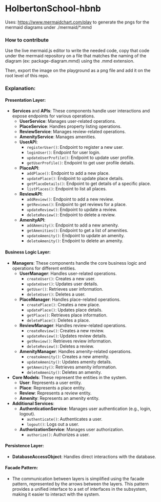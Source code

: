 # HolbertonSchool-hbnb

Uses: https://www.mermaidchart.com/play to generate the pngs for the mermaid diagrams
under ./mermaid/*.mmd

### How to contribute

Use the live mermaid.js editor to write the needed code, copy that code under
the mermaid repository on a file that matches the naming of the diagram (ex: package-diagram.mmd)
using the .mmd extension.

Then, export the image on the playground as a png file and add it on the root level of this repo.

### Explanation:

#### Presentation Layer:
- **Services** and **APIs**: These components handle user interactions and expose endpoints for various operations.
  - **UserService**: Manages user-related operations.
  - **PlaceService**: Handles property listing operations.
  - **ReviewService**: Manages review-related operations.
  - **AmenityService**: Manages amenities.
  - **UserAPI**:
    - `registerUser()`: Endpoint to register a new user.
    - `loginUser()`: Endpoint for user login.
    - `updateUserProfile()`: Endpoint to update user profile.
    - `getUserProfile()`: Endpoint to get user profile details.
  - **PlaceAPI**:
    - `addPlace()`: Endpoint to add a new place.
    - `updatePlace()`: Endpoint to update place details.
    - `getPlaceDetails()`: Endpoint to get details of a specific place.
    - `listPlaces()`: Endpoint to list all places.
  - **ReviewAPI**:
    - `addReview()`: Endpoint to add a new review.
    - `getReviews()`: Endpoint to get reviews for a place.
    - `updateReview()`: Endpoint to update a review.
    - `deleteReview()`: Endpoint to delete a review.
  - **AmenityAPI**:
    - `addAmenity()`: Endpoint to add a new amenity.
    - `getAmenities()`: Endpoint to get a list of amenities.
    - `updateAmenity()`: Endpoint to update an amenity.
    - `deleteAmenity()`: Endpoint to delete an amenity.

#### Business Logic Layer:
- **Managers**: These components handle the core business logic and operations for different entities.
  - **UserManager**: Handles user-related operations.
    - `createUser()`: Creates a new user.
    - `updateUser()`: Updates user details.
    - `getUser()`: Retrieves user information.
    - `deleteUser()`: Deletes a user.
  - **PlaceManager**: Handles place-related operations.
    - `createPlace()`: Creates a new place.
    - `updatePlace()`: Updates place details.
    - `getPlace()`: Retrieves place information.
    - `deletePlace()`: Deletes a place.
  - **ReviewManager**: Handles review-related operations.
    - `createReview()`: Creates a new review.
    - `updateReview()`: Updates review details.
    - `getReview()`: Retrieves review information.
    - `deleteReview()`: Deletes a review.
  - **AmenityManager**: Handles amenity-related operations.
    - `createAmenity()`: Creates a new amenity.
    - `updateAmenity()`: Updates amenity details.
    - `getAmenity()`: Retrieves amenity information.
    - `deleteAmenity()`: Deletes an amenity.
- **Core Models**: These represent the entities in the system.
  - **User**: Represents a user entity.
  - **Place**: Represents a place entity.
  - **Review**: Represents a review entity.
  - **Amenity**: Represents an amenity entity.
- **Additional Services**:
  - **AuthenticationService**: Manages user authentication (e.g., login, logout).
    - `authenticate()`: Authenticates a user.
    - `logout()`: Logs out a user.
  - **AuthorizationService**: Manages user authorization.
    - `authorize()`: Authorizes a user.

#### Persistence Layer:
- **DatabaseAccessObject**: Handles direct interactions with the database.

#### Facade Pattern:
- The communication between layers is simplified using the facade pattern, represented by the arrows between the layers. This pattern provides a unified interface to a set of interfaces in the subsystem, making it easier to interact with the system.


